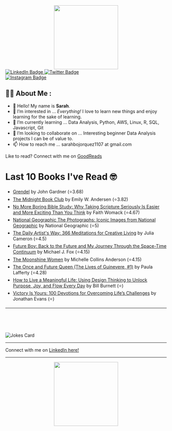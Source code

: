 
<div id="header" align="center">
  <img src="https://media.giphy.com/media/h8mSIeTWzDFooj3hgT/giphy.gif" width="200"/>
</div>

<div id="badges">
  <a href="https://www.linkedin.com/in/sarahjbojorquez/">
    <img src="https://img.shields.io/badge/LinkedIn-blue?style=for-the-badge&logo=linkedin&logoColor=white" alt="LinkedIn Badge"/>
  </a>

  <a href="https://twitter.com/Sarahjbojorquez">
    <img src="https://img.shields.io/badge/Twitter-green?style=for-the-badge&logo=twitter&logoColor=white" alt="Twitter Badge"/>
  </a>
</div>

 <a href="https://www.instagram.com/sarahjbojorquez/">
    <img src="https://img.shields.io/badge/Instagram-blueviolet?style=for-the-badge&logo=Instagram&logoColor=white" alt="Instagram Badge"/>
  </a>
<div></div>
<div></div>

## :woman_technologist: About Me :

- 👋 Hello!  My name is **Sarah**.
- 👀 I’m interested in ... *Everything!* I love to learn new things and enjoy learning for the sake of learning.
- 🌱 I’m currently learning ... Data Analysis, Python, AWS, Linux, R, SQL, Javascript, Git
- 💞️ I’m looking to collaborate on ... Interesting beginner Data Analysis projects I can be of value to.
- 📫 How to reach me ... sarahbojorquez1107 at gmail.com

Like to read? Connect with me on <a href="https://www.goodreads.com/user/show/97230998-sarah-bojorquez-lopez">GoodReads</a>
<div></div>
<div></div>

# Last 10 Books I've Read 🤓
<!-- GOODREADS-LIST:START -->
- [Grendel](https://www.goodreads.com/review/show/7978480947?utm_medium=api&utm_source=rss) by John Gardner (⭐️3.68)
- [The Midnight Book Club](https://www.goodreads.com/review/show/7959818132?utm_medium=api&utm_source=rss) by Emily W. Andersen (⭐️3.82)
- [No More Boring Bible Study: Why Taking Scripture Seriously Is Easier and More Exciting Than You Think](https://www.goodreads.com/review/show/7959816726?utm_medium=api&utm_source=rss) by Faith Womack (⭐️4.67)
- [National Geographic The Photographs: Iconic Images from National Geographic](https://www.goodreads.com/review/show/7959815740?utm_medium=api&utm_source=rss) by National Geographic (⭐️5)
- [The Daily Artist's Way: 366 Meditations for Creative Living](https://www.goodreads.com/review/show/7959807962?utm_medium=api&utm_source=rss) by Julia Cameron (⭐️4.5)
- [Future Boy: Back to the Future and My Journey Through the Space-Time Continuum](https://www.goodreads.com/review/show/7959806897?utm_medium=api&utm_source=rss) by Michael J. Fox (⭐️4.15)
- [The Moonshine Women](https://www.goodreads.com/review/show/7959805155?utm_medium=api&utm_source=rss) by Michelle Collins Anderson (⭐️4.15)
- [The Once and Future Queen (The Lives of Guinevere, #1)](https://www.goodreads.com/review/show/7959804276?utm_medium=api&utm_source=rss) by Paula Lafferty (⭐️4.28)
- [How to Live a Meaningful Life: Using Design Thinking to Unlock Purpose, Joy, and Flow Every Day](https://www.goodreads.com/review/show/7959802231?utm_medium=api&utm_source=rss) by Bill Burnett (⭐️)
- [Victory Is Yours: 100 Devotions for Overcoming Life’s Challenges](https://www.goodreads.com/review/show/7959800990?utm_medium=api&utm_source=rss) by Jonathan Evans (⭐️)
<!-- GOODREADS-LIST:END -->

---

<p>&nbsp;</p>
<p>&nbsp;</p>

<img src="https://readme-jokes.vercel.app/api?hideBorder&theme=cobalt&qColor=%23944bcc&aColor=%23bbdb51" alt="Jokes Card" />
<div></div>
<div></div>

---

Connect with me on [LinkedIn here!](https://www.linkedin.com/in/sarahjbojorquez/)


---

<div align="center">
  <img src="https://media.giphy.com/media/dU6iSeuBBsN9OpTg5P/giphy.gif" width="200"/>
</div>
